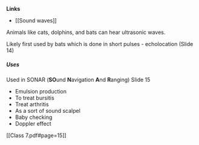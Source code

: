 **Links**
- [[Sound waves]] 

Animals like cats, dolphins, and bats can hear ultrasonic waves.

Likely first used by bats which is done in short pulses - echolocation (Slide 14)

##### Uses
Used in SONAR (**SO**und **N**avigation **A**nd **R**anging)
Slide 15

- Emulsion production
- To treat bursitis
- Treat arthritis
- As a sort of sound scalpel
- Baby checking
- Doppler effect

[[Class 7.pdf#page=15]]